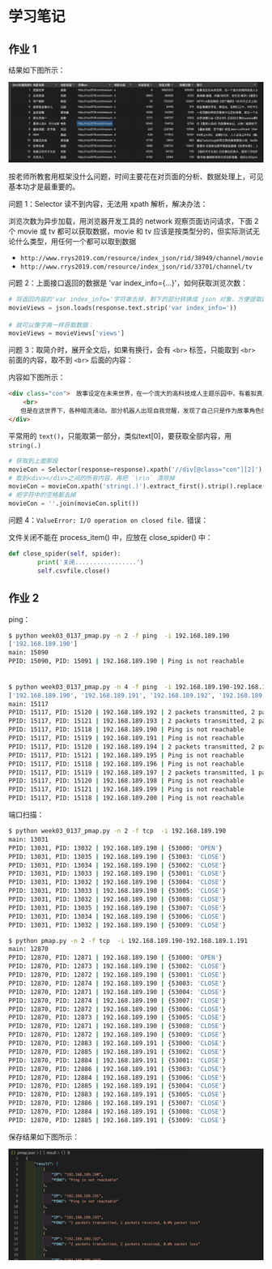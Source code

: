 # 学习笔记

## 作业 1

结果如下图所示：

![作业 1 结果截图](./images/py-0002.png)

按老师所教套用框架没什么问题，时间主要花在对页面的分析、数据处理上，可见基本功才是最重要的。

问题 1：Selector 读不到内容，无法用 xpath 解析，解决办法：

浏览次数为异步加载，用浏览器开发工具的 network 观察页面访问请求，下面 2 个 movie 或 tv 都可以获取数据，movie 和 tv 应该是按类型分的，但实际测试无论什么类型，用任何一个都可以取到数据

- `http://www.rrys2019.com/resource/index_json/rid/38949/channel/movie`
- `http://www.rrys2019.com/resource/index_json/rid/33701/channel/tv`

问题 2：上面接口返回的数据是 'var index_info={...}'，如何获取浏览次数：

```python
# 将返回内容的'var index_info='字符串去掉，剩下的部分转换成 json 对象，方便提取数据：
movieViews = json.loads(response.text.strip('var index_info='))

# 就可以像字典一样获取数据：
movieViews = movieViews['views']
```

问题 3：取简介时，展开全文后，如果有换行，会有 `<br>` 标签，只能取到 `<br>` 前面的内容，取不到 `<br>` 后面的内容：

内容如下图所示：

```html
<div class="con">　故事设定在未来世界，在一个庞大的高科技成人主题乐园中，有着拟真人的机器“接待员”能让游客享尽情欲、暴力等欲望的放纵，主要叙述被称为“西部世界”的未来主题公园。它提供给游客杀戮与性欲的满足。
    <br>
　　但是在这世界下，各种暗流涌动。部分机器人出现自我觉醒，发现了自己只是作为故事角色的存在，并且想摆脱乐园对其的控制；乐园的管理层害怕乐园的创造者控制着乐园的一切而试图夺其控制权，而乐园创造者则不会善罢甘休并且探寻其伙伴创造者曾经留下的谜团；而买下乐园的一名高管试图重新发现当年的旅程留下的谜团。
</div>
```

平常用的 `text()`，只能取第一部分，类似text[0]，要获取全部内容，用 `string(.)`

```python
# 获取到上面那段
movieCon = Selector(response=response).xpath('//div[@class="con"][2]')
# 取到<div></div>之间的所有内容，再把 `\r\n` 清除掉
movieCon = movieCon.xpath('string(.)').extract_first().strip().replace('\r\n', '')
# 把字符中的空格都去掉
movieCon = ''.join(movieCon.split())
```

问题 4：`ValueError: I/O operation on closed file.` 错误：

文件关闭不能在 process_item() 中，应放在 close_spider() 中：

```python
def close_spider(self, spider):
        print('关闭.................')
        self.csvfile.close()
```

## 作业 2

ping：

```sh
$ python week03_0137_pmap.py -n 2 -f ping  -i 192.168.189.190
['192.168.189.190']
main: 15090
PPID: 15090, PID: 15091 | 192.168.189.190 | Ping is not reachable


$ python week03_0137_pmap.py -n 4 -f ping  -i 192.168.189.190-192.168.189.200
['192.168.189.190', '192.168.189.191', '192.168.189.192', '192.168.189.193', '192.168.189.194', '192.168.189.195', '192.168.189.196', '192.168.189.197', '192.168.189.198', '192.168.189.199', '192.168.189.200']
main: 15117
PPID: 15117, PID: 15120 | 192.168.189.192 | 2 packets transmitted, 2 packets received, 0.0% packet loss
PPID: 15117, PID: 15121 | 192.168.189.193 | 2 packets transmitted, 2 packets received, 0.0% packet loss
PPID: 15117, PID: 15118 | 192.168.189.190 | Ping is not reachable
PPID: 15117, PID: 15119 | 192.168.189.191 | Ping is not reachable
PPID: 15117, PID: 15120 | 192.168.189.194 | 2 packets transmitted, 2 packets received, 0.0% packet loss
PPID: 15117, PID: 15121 | 192.168.189.195 | Ping is not reachable
PPID: 15117, PID: 15118 | 192.168.189.196 | Ping is not reachable
PPID: 15117, PID: 15119 | 192.168.189.197 | 2 packets transmitted, 1 packets received, 50.0% packet loss
PPID: 15117, PID: 15120 | 192.168.189.198 | Ping is not reachable
PPID: 15117, PID: 15121 | 192.168.189.199 | Ping is not reachable
PPID: 15117, PID: 15118 | 192.168.189.200 | Ping is not reachable
```

端口扫描：

```sh
$ python week03_0137_pmap.py -n 2 -f tcp  -i 192.168.189.190
main: 13031
PPID: 13031, PID: 13032 | 192.168.189.190 | {53000: 'OPEN'}
PPID: 13031, PID: 13035 | 192.168.189.190 | {53003: 'CLOSE'}
PPID: 13031, PID: 13034 | 192.168.189.190 | {53002: 'CLOSE'}
PPID: 13031, PID: 13033 | 192.168.189.190 | {53001: 'CLOSE'}
PPID: 13031, PID: 13032 | 192.168.189.190 | {53004: 'CLOSE'}
PPID: 13031, PID: 13033 | 192.168.189.190 | {53005: 'CLOSE'}
PPID: 13031, PID: 13032 | 192.168.189.190 | {53008: 'CLOSE'}
PPID: 13031, PID: 13035 | 192.168.189.190 | {53007: 'CLOSE'}
PPID: 13031, PID: 13034 | 192.168.189.190 | {53006: 'CLOSE'}
PPID: 13031, PID: 13032 | 192.168.189.190 | {53009: 'CLOSE'}
```

```sh
$ python pmap.py -n 2 -f tcp  -i 192.168.189.190-192.168.189.1.191
main: 12870
PPID: 12870, PID: 12871 | 192.168.189.190 | {53000: 'OPEN'}
PPID: 12870, PID: 12873 | 192.168.189.190 | {53002: 'CLOSE'}
PPID: 12870, PID: 12872 | 192.168.189.190 | {53001: 'CLOSE'}
PPID: 12870, PID: 12874 | 192.168.189.190 | {53003: 'CLOSE'}
PPID: 12870, PID: 12871 | 192.168.189.190 | {53004: 'CLOSE'}
PPID: 12870, PID: 12874 | 192.168.189.190 | {53007: 'CLOSE'}
PPID: 12870, PID: 12872 | 192.168.189.190 | {53006: 'CLOSE'}
PPID: 12870, PID: 12873 | 192.168.189.190 | {53005: 'CLOSE'}
PPID: 12870, PID: 12871 | 192.168.189.190 | {53008: 'CLOSE'}
PPID: 12870, PID: 12872 | 192.168.189.190 | {53009: 'CLOSE'}
PPID: 12870, PID: 12883 | 192.168.189.191 | {53000: 'CLOSE'}
PPID: 12870, PID: 12885 | 192.168.189.191 | {53002: 'CLOSE'}
PPID: 12870, PID: 12884 | 192.168.189.191 | {53001: 'CLOSE'}
PPID: 12870, PID: 12886 | 192.168.189.191 | {53003: 'CLOSE'}
PPID: 12870, PID: 12884 | 192.168.189.191 | {53006: 'CLOSE'}
PPID: 12870, PID: 12885 | 192.168.189.191 | {53004: 'CLOSE'}
PPID: 12870, PID: 12883 | 192.168.189.191 | {53005: 'CLOSE'}
PPID: 12870, PID: 12886 | 192.168.189.191 | {53007: 'CLOSE'}
PPID: 12870, PID: 12884 | 192.168.189.191 | {53008: 'CLOSE'}
PPID: 12870, PID: 12885 | 192.168.189.191 | {53009: 'CLOSE'}
```

保存结果如下图所示：

![保存结果](./images/py-0003.png)
